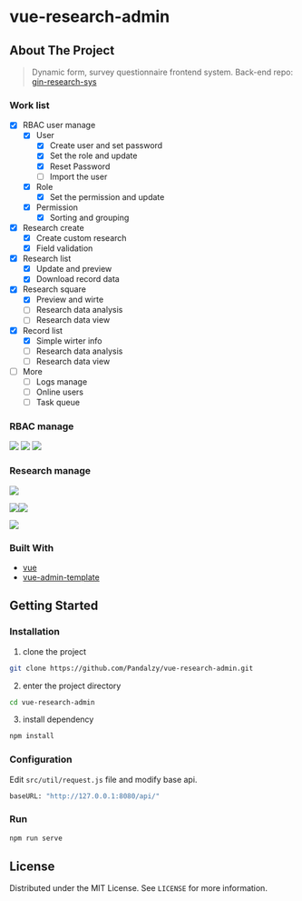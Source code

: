 # vue-research-admin

## About The Project

> Dynamic form, survey questionnaire frontend system. Back-end repo: [gin-research-sys](https://github.com/Pandalzy/gin-research-sys)

### Work list

-   [x] RBAC user manage
    -   [x] User
        -   [x] Create user and set password
        -   [x] Set the role and update
        -   [x] Reset Password
        -   [ ] Import the user
    -   [x] Role
        -   [x] Set the permission and update
    -   [x] Permission
        -   [x] Sorting and grouping
-   [x] Research create
    -   [x] Create custom research
    -   [x] Field validation
-   [x] Research list
    -   [x] Update and preview
    -   [x] Download record data
-   [x] Research square
    -   [x] Preview and wirte
    -   [ ] Research data analysis
    -   [ ] Research data view
-   [x] Record list
    -   [x] Simple wirter info
    -   [ ] Research data analysis
    -   [ ] Research data view
-   [ ] More
    -   [ ] Logs manage
    -   [ ] Online users
    -   [ ] Task queue

### RBAC manage

<img src="./assets/user.png" />

<img src="./assets/role.png" />

<img src="./assets/permission.png"/>

### Research manage

<img src="./assets/research-create.png" />

<img src="./assets/research-list.png" /><img src="./assets/research-square.png" />

<img src="./assets/record-list.png" />

### Built With

-   [vue](https://vuejs.org/)
-   [vue-admin-template](https://github.com/PanJiaChen/vue-admin-template)


## Getting Started

### Installation

1. clone the project

```sh
git clone https://github.com/Pandalzy/vue-research-admin.git
```

2. enter the project directory

```sh
cd vue-research-admin
```

3. install dependency

```sh
npm install
```

### Configuration

Edit `src/util/request.js` file and modify base api.

```python
baseURL: "http://127.0.0.1:8080/api/"
```

### Run

```sh
npm run serve
```

## License

Distributed under the MIT License. See `LICENSE` for more information.